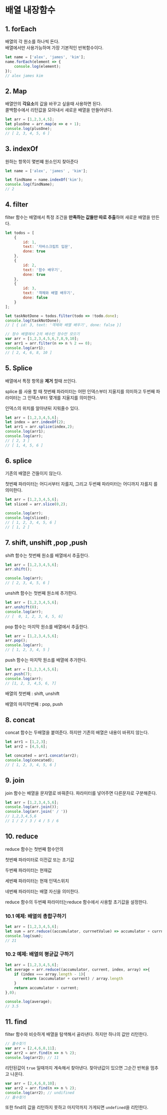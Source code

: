 배열 내장함수
===

## 1. forEach
배열의 각 원소를 하나씩 돈다.<br>
배열에서만 사용가능하며 가장 기본적인 반복함수이다.
```js
let name = ['alex', 'james', 'kim'];
name.forEach(element => {
    console.log(element);
});
// alex james kim
```
## 2. Map
배열안의 **각요소**의 값을 바꾸고 싶을때 사용하면 된다.<br>
콜백함수에서 리턴값을 모아내서 새로운 배열을 만들어낸다.

```js
let arr = [1,2,3,4,5];
let plusOne = arr.map(e => e + 1);
console.log(plusOne);
// [ 2, 3, 4, 5, 6 ]
```
## 3. indexOf

원하는 항목이 몇번쨰 원소인지 찾아준다
```js
let name = ['alex', 'james' , 'kim'];

let findName = name.indexOf('kim');
console.log(findName);
// 2
```
## 4. filter

filter 함수는 배열에서 특정 조건을 **만족하는 값들만 따로 추출**하여 새로운 배열을 만든다.

```js
let todos = [
    {
        id: 1,
        text: '자바스크립트 입문',
        done: true
    },
    {
        id: 2,
        text: '함수 배우기',
        done: true
    },
    {
        id: 3,
        text: '객체와 배열 배우기',
        done: false
    }
];

let taskNotDone = todos.filter(todo => !todo.done);
console.log(taskNotDone);
// [ { id: 3, text: '객체와 배열 배우기', done: false }]
```
```js
// 정수 배열에서 2의 배수인 정수만 모으기
var arr = [1,2,3,4,5,6,7,8,9,10];
var arr1 = arr.filter(n => n % 2 == 0);
console.log(arr1);
// [ 2, 4, 6, 8, 10 ]
```

## 5. Splice
배열에서 특정 항목을 **제거** 할때 쓰인다.

splice 를 사용 할 때 첫번째 파라미터는 어떤 인덱스부터 지울지를 의미하고 두번째 파라미터는 그 인덱스부터 몇개를 지울지를 의미한다.

인덱스의 위치를 알아낸뒤 지워줄수 있다.
```js
let arr = [1,2,3,4,5,6];
let index = arr.indexOf(2);
let arr1 = arr.splice(index,2);
console.log(arr1);
console.log(arr);
// [ 2, 3 ]
// [ 1, 4, 5, 6 ]
```

## 6. splice
기존의 배열은 건들이지 않는다.

첫번째 파라미터는 어디서부터 자를지, 그리고 두번째 파라미터는 어디까지 자를지 를 의미한다.

```js
let arr = [1,2,3,4,5,6];
let sliced = arr.slice(0,2);

console.log(arr);
console.log(sliced);
// [ 1, 2, 3, 4, 5, 6 ]
// [ 1, 2 ]
```

## 7. shift, unshift ,pop ,push
shift 함수는 첫번째 원소를 배열에서 추출한다.
```js
let arr = [1,2,3,4,5,6];
arr.shift();

console.log(arr);
// [ 2, 3, 4, 5, 6 ]
```

unshift 함수는 첫번째 원소에 추가한다.
```js
let arr = [1,2,3,4,5,6];
arr.unshift(0);
console.log(arr);
// [  0, 1, 2, 3, 4, 5, 6]
```

pop 함수는 마지막 원소를 배열에서 추출한다.
```js
let arr = [1,2,3,4,5,6];
arr.pop();
console.log(arr);
// [ 1, 2, 3, 4, 5 ]
```

push 함수는 마지막 원소를 배열에 추가한다.
```js
let arr = [1,2,3,4,5,6];
arr.push(7);
console.log(arr);
// [1, 2, 3, 4,5, 6, 7]
```
배열의 첫번째 : shift, unshift

배열의 마지막번째 : pop, push


## 8. concat
concat 함수는 두배열을 붙여준다.
하지만 기존의 배열은 내용이 바뀌지 않는다.
```js
let arr1 = [1,2,3];
let arr2 = [4,5,6];

let concated = arr1.concat(arr2);
console.log(concated);
// [ 1, 2, 3, 4, 5, 6 ]
```

## 9. join
join 함수는 배열을 문자열로 바꿔준다.
파라미터를 넣어주면 다른문자로 구분해준다.
```js
let arr = [1,2,3,4,5,6];
console.log(arr.join());
console.log(arr.join(' / '))
// 1,2,3,4,5,6
// 1 / 2 / 3 / 4 / 5 / 6
```

## 10. reduce
reduce 함수는 첫번째 함수안의

첫번째 파라미터로 이전값 또는 초기값 

두번째 파라미터는 현재값 

세번째 파라미터는 현재 인덱스위치 

네번째 파라미터는 배열 자신을 의미한다.

reduce 함수의 두번째 파라미터는reduce 함수에서 사용할 초기값을 설정한다.

### 10.1 예제: 배열의 총합구하기
```js
let arr = [1,2,3,4,5,6];
let sum = arr.reduce((accumulator, currnetValue) => accumulator + currnetValue,0);
console.log(sum);
// 21
```

### 10.2 예제: 배열의 평균값 구하기

```js
let arr = [1,2,3,4,5,6];
let average = arr.reduce((accumulator, current, index, array) =>{
    if (index === array.length - 1){
        return (accumulator + current) / array.length
    }
    return accumulator + current;
},0);

console.log(average);
// 3.5
```

## 11. find
filter 함수와 비슷하게 배열을 탐색해서 골라낸다.
하지만 하나의 값만 리턴한다.

```js
// 홀수찾기
var arr = [2,4,6,8,11];
var arr2 = arr.find(n => n % 2);
console.log(arr2); // 11
```
리턴된값이 `true` 일때까지 계속해서 찾아낸다.
찾아낸값이 있으면 그순간 반복을 멈추고 나온다.

```js
var arr = [2,4,6,8,10];
var arr2 = arr.find(n => n % 2);
console.log(arr2); // undifined
// 홀수찾기
```
또한 find의 값을 리턴하지 못하고 마지막까지 가게되면 `undefined`을 리턴한다.
